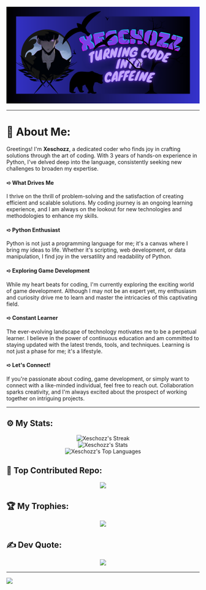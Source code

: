 ![Banner](https://github.com/Xeschozz/Xeschozz/blob/main/Images/GitHub%20Banner.png)

---

# 💫 About Me:
Greetings! I'm **Xeschozz**, a dedicated coder who finds joy in crafting solutions through the art of coding. With 3 years of hands-on experience in Python, I've delved deep into the language, consistently seeking new challenges to broaden my expertise.<br>

#### ➪ What Drives Me
I thrive on the thrill of problem-solving and the satisfaction of creating efficient and scalable solutions. My coding journey is an ongoing learning experience, and I am always on the lookout for new technologies and methodologies to enhance my skills.<br>

#### ➪ Python Enthusiast
Python is not just a programming language for me; it's a canvas where I bring my ideas to life. Whether it's scripting, web development, or data manipulation, I find joy in the versatility and readability of Python.<br>

#### ➪ Exploring Game Development
While my heart beats for coding, I'm currently exploring the exciting world of game development. Although I may not be an expert yet, my enthusiasm and curiosity drive me to learn and master the intricacies of this captivating field.<br>

#### ➪ Constant Learner
The ever-evolving landscape of technology motivates me to be a perpetual learner. I believe in the power of continuous education and am committed to staying updated with the latest trends, tools, and techniques. Learning is not just a phase for me; it's a lifestyle.<br>

#### ➪ Let's Connect!
If you're passionate about coding, game development, or simply want to connect with a like-minded individual, feel free to reach out. Collaboration sparks creativity, and I'm always excited about the prospect of working together on intriguing projects.

---

## ⚙ My Stats:
<div align = "center">

![Xeschozz's Streak](https://github-readme-streak-stats.herokuapp.com/?user=Xeschozz&theme=radical&hide_border=true)<br>
![Xeschozz's Stats](https://github-readme-stats.vercel.app/api?username=Xeschozz&theme=radical&show_icons=true&hide_border=true&count_private=true)<br>
![Xeschozz's Top Languages](https://github-readme-stats.vercel.app/api/top-langs/?username=Xeschozz&theme=radical&show_icons=true&hide_border=true&layout=compact)

</div>

## 🔼 Top Contributed Repo:
<div align = "center">
  
![](https://github-contributor-stats.vercel.app/api?username=Xeschozz&limit=5&theme=radical&hide_border=true&combine_all_yearly_contributions=true)

</div>

## 🏆 My Trophies:
<div align = "center">
  
![](https://github-profile-trophy.vercel.app/?username=Xeschozz&theme=radical&no-frame=true&no-bg=true&margin-w=4)

</div>

## ✍ Dev Quote:
<div align = "center">
  
![](https://quotes-github-readme.vercel.app/api?type=horizontal&theme=radical)

</div>

---

[![](https://visitcount.itsvg.in/api?id=Xeschozz&icon=2&color=12)](https://visitcount.itsvg.in)
